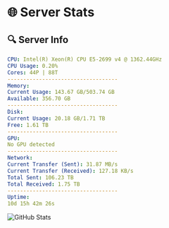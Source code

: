 # 🌐 Server Stats
## 🔍 Server Info
```yaml
CPU: Intel(R) Xeon(R) CPU E5-2699 v4 @ 1362.44GHz
CPU Usage: 0.20%
Cores: 44P | 88T
-----------------------------------
Memory:
Current Usage: 143.67 GB/503.74 GB
Available: 356.70 GB
-----------------------------------
Disk:
Current Usage: 20.18 GB/1.71 TB
Free: 1.61 TB
-----------------------------------
GPU:
No GPU detected
-----------------------------------
Network:
Current Transfer (Sent): 31.87 MB/s
Current Transfer (Received): 127.18 KB/s
Total Sent: 106.23 TB
Total Received: 1.75 TB
-----------------------------------
Uptime:
10d 15h 42m 26s
```
![GitHub Stats](https://img.shields.io/badge/Updated-2025-02-18_14:25:44-blue)